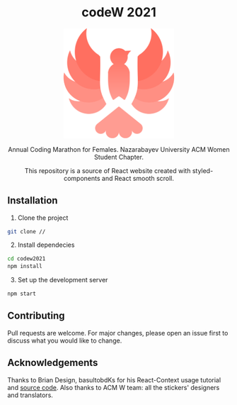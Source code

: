 <h1 align="center"> codeW 2021 </h1>
<div align="center">
  <img alt="Logo" src="./src/images/codeW-bird.png" width="250" />
</div>



<p align="center"> 
  Annual Coding Marathon for Females. Nazarabayev University ACM Women Student Chapter.
</p>

<p align="center">
  This repository is a source of React website created with styled-components and React smooth scroll.
</p>

## Installation
1. Clone the project
```bash
git clone //
```
2. Install dependecies
```bash
cd codew2021
npm install
```
3. Set up the development server
```bash
npm start
```

## Contributing
Pull requests are welcome. For major changes, please open an issue first to discuss what you would like to change.

## Acknowledgements 
Thanks to Brian Design, basultobdKs for his React-Context usage tutorial and [source code](https://codesandbox.io/s/react-context-multilanguage-4cjib).
Also thanks to ACM W team: all the stickers' designers and translators.
